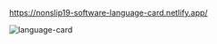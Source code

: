 https://nonslip19-software-language-card.netlify.app/


![language-card](https://user-images.githubusercontent.com/88439875/150966820-c8a62298-f68c-4db8-a663-e562071de480.gif)



